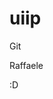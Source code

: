 # uiip


Git


Raffaele







































































































































































































































































































































































































:D












